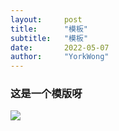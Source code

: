 ```yaml
---
layout:     post
title:      "模板"
subtitle:   "模板"
date:       2022-05-07
author:     "YorkWong"
---
```


### 这是一个模版呀
![](https://pic.imgdb.cn/item/6363740216f2c2beb1806fab.png)

